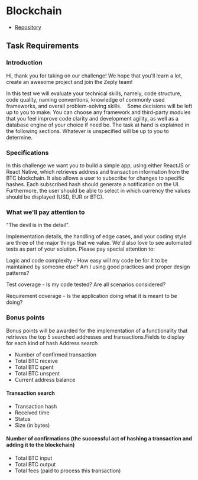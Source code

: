 # Blockchain

- [Repository](https://github.com/hivaga/zeply-task)

## Task Requirements 

### Introduction
Hi, thank you for taking on our challenge! We hope that you'll learn a lot, create an awesome
project and join the Zeply team!


In this test we will evaluate your technical skills, namely, code structure, code quality, naming
conventions, knowledge of commonly used frameworks, and overall problem-solving skills.   
Some decisions will be left up to you to make. You can choose any framework and third-party
modules that you feel improve code clarity and development agility, as well as a database
engine of your choice if need be. The task at hand is explained in the following sections.
Whatever is unspecified will be up to you to determine.
### Specifications
In this challenge we want you to build a simple app, using either ReactJS or React Native,
which retrieves address and transaction information from the BTC blockchain. It also allows a
user to subscribe for changes to specific hashes. Each subscribed hash should generate a
notification on the UI. Furthermore, the user should be able to select in which currency the
values should be displayed (USD, EUR or BTC).
### What we'll pay attention to
"The devil is in the detail".


Implementation details, the handling of edge cases, and your coding style are three of the
major things that we value. We'd also love to see automated tests as part of your solution.
Please pay special attention to:

Logic and code complexity - How easy will my code be for it to be maintained by
someone else? Am I using good practices and proper design patterns?

Test coverage - Is my code tested? Are all scenarios considered?

Requirement coverage - Is the application doing what it is meant to be doing?

### Bonus points
Bonus points will be awarded for the implementation of a functionality that retrieves the top 5
searched addresses and transactions.Fields to display for each kind of hash
Address search
* Number of confirmed transaction
* Total BTC receive
* Total BTC spent
* Total BTC unspent
* Current address balance


#### Transaction search
* Transaction hash
* Received time
* Status
* Size (in bytes)

#### Number of confirmations (the successful act of hashing a transaction and adding it to the blockchain)
* Total BTC input
* Total BTC output
* Total fees (paid to process this transaction)
